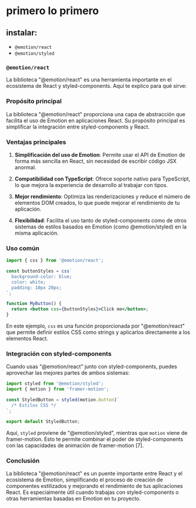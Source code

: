 # primero lo primero

## instalar:
- `@emotion/react`
- `@emotion/styled`

### `@emotion/react`

La biblioteca "@emotion/react" es una herramienta importante en el ecosistema de React y styled-components. Aquí te explico para qué sirve:

### Propósito principal

La biblioteca "@emotion/react" proporciona una capa de abstracción que facilita el uso de Emotion en aplicaciones React. Su propósito principal es simplificar la integración entre styled-components y React.

### Ventajas principales

1. **Simplificación del uso de Emotion**: Permite usar el API de Emotion de forma más sencilla en React, sin necesidad de escribir código JSX anormal.

2. **Compatibilidad con TypeScript**: Ofrece soporte nativo para TypeScript, lo que mejora la experiencia de desarrollo al trabajar con tipos.

3. **Mejor rendimiento**: Optimiza las renderizaciones y reduce el número de elementos DOM creados, lo que puede mejorar el rendimiento de tu aplicación.

4. **Flexibilidad**: Facilita el uso tanto de styled-components como de otros sistemas de estilos basados en Emotion (como @emotion/styled) en la misma aplicación.

### Uso común

```jsx
import { css } from '@emotion/react';

const buttonStyles = css`
  background-color: blue;
  color: white;
  padding: 10px 20px;
`;

function MyButton() {
  return <button css={buttonStyles}>Click me</button>;
}
```

En este ejemplo, `css` es una función proporcionada por "@emotion/react" que permite definir estilos CSS como strings y aplicarlos directamente a los elementos React.
### Integración con styled-components

Cuando usas "@emotion/react" junto con styled-components, puedes aprovechar las mejores partes de ambos sistemas:

```jsx
import styled from '@emotion/styled';
import { motion } from 'framer-motion';

const StyledButton = styled(motion.button)`
  /* Estilos CSS */
`;

export default StyledButton;
```

Aquí, `styled` proviene de "@emotion/styled", mientras que `motion` viene de framer-motion. Esto te permite combinar el poder de styled-components con las capacidades de animación de framer-motion [7].

### Conclusión

La biblioteca "@emotion/react" es un puente importante entre React y el ecosistema de Emotion, simplificando el proceso de creación de componentes estilizados y mejorando el rendimiento de tus aplicaciones React. Es especialmente útil cuando trabajas con styled-components o otras herramientas basadas en Emotion en tu proyecto.

